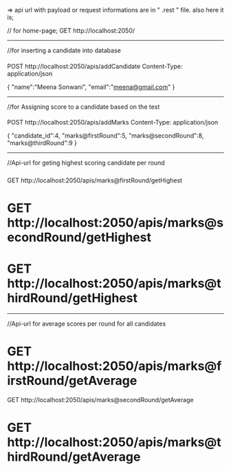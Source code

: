 => api url with payload or request informations are in  " .rest " file.
also here it is;

// for home-page;
GET http://localhost:2050/

---------------------------------------------------------
//for inserting a candidate into database
####
POST http://localhost:2050/apis/addCandidate
Content-Type: application/json

{
    "name":"Meena Sonwani",
    "email":"meena@gmail.com"
}

----------------------------------------------------------
//for Assigning score to a candidate based on the test
####
POST http://localhost:2050/apis/addMarks
Content-Type: application/json

{
    "candidate_id":4,
    "marks@firstRound":5,
    "marks@secondRound":8,
    "marks@thirdRound":9
}

-------------------------------------------------
//Api-url for geting highest scoring candidate per round
#####
GET http://localhost:2050/apis/marks@firstRound/getHighest
# GET http://localhost:2050/apis/marks@secondRound/getHighest
# GET http://localhost:2050/apis/marks@thirdRound/getHighest

-----------------------------------------------------

//Api-url  for average scores per round for all candidates
######
# GET http://localhost:2050/apis/marks@firstRound/getAverage
GET http://localhost:2050/apis/marks@secondRound/getAverage
# GET http://localhost:2050/apis/marks@thirdRound/getAverage





